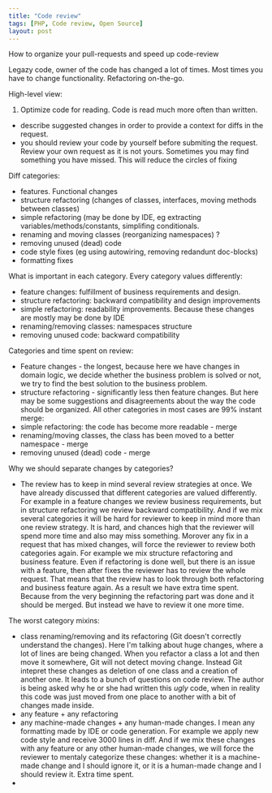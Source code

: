 ```yaml
---
title: "Code review"
tags: [PHP, Code review, Open Source]
layout: post
---
```


How to organize your pull-requests and speed up code-review

Legazy code, owner of the code has changed a lot of times. Most times you have to change functionality. 
Refactoring on-the-go.

High-level view:
1. Optimize code for reading. Code is read much more often than written. 
- describe suggested changes in order to provide a context for diffs in the request.
- you should review your code by yourself before submiting the request. Review your own request as it is not yours. Sometimes you may find something you have missed. This will reduce the circles of fixing 

Diff categories:
- features. Functional changes
- structure refactoring (changes of classes, interfaces, moving methods between classes)
- simple refactoring (may be done by IDE, eg extracting variables/methods/constants, simplifing conditionals.
- renaming and moving classes (reorganizing namespaces) ?
- removing unused (dead) code
- code style fixes (eg using autowiring, removing redandunt doc-blocks)
- formatting fixes

What is important in each category. Every category values differently:
- feature changes: fulfillment of business requirements and design.
- structure refactoring: backward compatibility and design improvements
- simple refactoring: readability improvements. Because these changes are mostly may be done by IDE
- renaming/removing classes: namespaces structure
- removing unused code: backward compatibility

Categories and time spent on review:
- Feature changes - the longest, because here we have changes in domain logic, we decide whether the business problem is solved or not, we try to find the best solution to the business problem.
- structure refactoring - significantly less then feature changes. But here may be some suggestions and disagreements about the way the code should be organized.
All other categories in most cases are 99% instant merge:
- simple refactoring: the code has become more readable - merge
- renaming/moving classes, the class has been moved to a better namespace - merge
- removing unused (dead) code - merge

Why we should separate changes by categories?
- The review has to keep in mind several review strategies at once. We have already discussed that different categories are valued differently. For example in a feature changes we review business requirements, but in structure refactoring we review backward compatibility. And if we mix several categories it will be hard for reviewer to keep in mind more than one review strategy. It is hard, and chances high that the reviewer will spend more time and also may miss something. Morover any fix in a request that has mixed changes, will force the reviewer to review both categories again. For example we mix structure refactoring and business feature. Even if refactoring is done well, but there is an issue with a feature, then after fixes the reviewer has to review the whole request. That means that the review has to look through both refactoring and business feature again. As a result we have extra time spent. Because from the very beginning the refactoring part was done and it should be merged. But instead we have to review it one more time.

The worst category mixins:
- class renaming/removing and its refactoring (Git doesn't correctly understand the changes). Here I'm talking about huge changes, where a lot of lines are being changed. When you refactor a class a lot and then move it somewhere, Git will not detect moving change. Instead Git intepret these changes as deletion of one class and a creation of another one. It leads to a bunch of questions on code review. The author is being asked why he or she had written this *ugly* code, when in reality this code was just moved from one place to another with a bit of changes made inside.
- any feature + any refactoring
- any machine-made changes + any human-made changes. I mean any formatting made by IDE or code generation. For example we apply new code style and receive 3000 lines in diff. And if we mix these changes with any feature or any other human-made changes, we will force the reviewer to mentaly categorize these changes: whether it is a machine-made change and I should ignore it, or it is a human-made change and I should review it. Extra time spent.
- 
